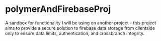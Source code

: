 # polymerAndFirebaseProj
A sandbox for functionality I will be using on another project - 
this project aims to provide a secure solution to firebase data 
storage from clientside only to ensure data limits, authentication, 
and crossbranch integrity.
